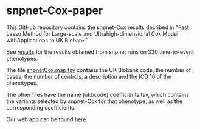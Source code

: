 # snpnet-Cox-paper
This GitHub repository contains the snpnet-Cox results decribed in "Fast Lasso Method for Large-scale and Ultrahigh-dimensional Cox Model withApplications to UK Biobank"

See [results](./results) for the results obtained from snpnet runs on 330 time-to-event phenotypes. 

The file [snpnetCox.map.tsv](./results/snpnetCox.map.tsv) contains the UK Biobank code, the number of cases, the number of controls, a description and the ICD 10 of the phenotypes.

The other files have the name (ukbcode).coefficients.tsv, which contains the variants selected by snpnet-Cox for that phenotype, as well as the corresponding coefficients.

Our web app can be found [here](https://biobankengine.stanford.edu/snpnetcox)
